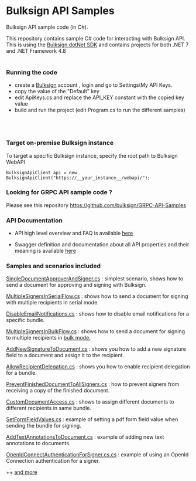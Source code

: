 # Bulksign API Samples
Bulksign API sample code (in C#).

This repository contains sample C# code for interacting with Bulksign API. This is using the [Bulksign dotNet SDK](https://www.nuget.org/packages/BulksignSdk) and contains projects for both .NET 7 and .NET Framework 4.8
<br/>
<br/>

### Running the code

- create a [Bulksign](http://bulksign.com) account , login and go to Settings\My API Keys.
- copy the value of the "Default" key
- edit ApiKeys.cs and replace the API_KEY constant with the copied key value
- build and run the project (edit Program.cs to run the different samples)
<br/>
<br/>

### Target on-premise Bulksign instance

To target a specific Bulksign instance, specify the root path to Bulksign WebAPI

```
BulksignApiClient api = new BulksignApiClient("https://__your_instance__/webapi/");
```


### Looking for GRPC API sample code ?

Please see this repository  https://github.com/bulksign/GRPC-API-Samples


### API Documentation


- API high level overview and FAQ is available <a href="https://bulksign.com/docs/api.htm" target="_blank">here</a>

- Swagger definition and documentation about all  API properties and their meaning is available <a href="https://bulksign.com/webapi/swagger" target="_blank">here</a>


### Samples and scenarios included

[SingleDocumentApproverAndSigner.cs](https://github.com/bulksign/Bulksign-API-sample/blob/master/Bulksign%20Api%20Samples/Scenarios/SingleDocumentApproverAndSigner.cs) : simplest scenario, shows how to send a document for approving and signing with Bulksign. 

[MultipleSignersInSerialFlow.cs](https://github.com/bulksign/Bulksign-API-sample/blob/master/Bulksign%20Api%20Samples/Scenarios/MultipleSignersInSerialFlow.cs) : shows how to send a document for signing with multiple recipients in serial mode.

[DisableEmailNotifications.cs](https://github.com/bulksign/Bulksign-API-sample/blob/master/Bulksign%20Api%20Samples/Scenarios/DisableEmailNotifications.cs) : shows how to disable email notifications for a specific bundle.

[MultipleSignersInBulkFlow.cs](https://github.com/bulksign/Bulksign-API-sample/blob/master/Bulksign%20Api%20Samples/Scenarios/MultipleSignersInBulkFlow.cs) : shows how to send a document for signing to multiple recipients in <a href="https://bulksign.com/Public/Features"> bulk mode. <a/>

[AddNewSignatureToDocument.cs](https://github.com/bulksign/Bulksign-API-sample/blob/master/Bulksign%20Api%20Samples/Scenarios/AddNewSignatureToDocument.cs) : shows you how to add a new signature field to a document and assign it to the recipient.

[AllowRecipientDelegation.cs](https://github.com/bulksign/Bulksign-API-sample/blob/master/Bulksign%20Api%20Samples/Scenarios/AllowRecipientDelegation.cs) : shows you how to enable recipient delegation for a bundle.

[PreventFinishedDocumentToAllSigners.cs](https://github.com/bulksign/Bulksign-API-sample/blob/master/Bulksign%20Api%20Samples/Scenarios/PreventFinishedDocumentToAllSigners.cs) : how to prevent signers from receiving a copy of the finished document.

[CustomDocumentAccess.cs](https://github.com/bulksign/Bulksign-API-sample/blob/master/Bulksign%20Api%20Samples/Scenarios/CustomDocumentAccess.cs) : shows to assign different documents to different recipients in same bundle.

[SetFormFieldValues.cs](https://github.com/bulksign/Bulksign-API-sample/blob/master/Bulksign%20Api%20Samples/Scenarios/SetFormFieldValues.cs) : example of setting a pdf form field value when sending the bundle for signing.

[AddTextAnnotationsToDocument.cs](https://github.com/bulksign/Bulksign-API-sample/blob/master/Bulksign%20Api%20Samples/Scenarios/AddTextAnnotationsToDocument.cs) : example of adding new text annotations to documents.

[OpenIdConnectAuthenticationForSigner.cs.cs](https://github.com/bulksign/Bulksign-API-sample/blob/master/Bulksign%20Api%20Samples/Scenarios/OpenIdConnectAuthenticationForSigner.cs) : example of using an OpenId Connection authentication for a signer.

++ <a href="https://github.com/bulksign/Bulksign-API-sample/tree/master/Bulksign%20Api%20Samples/Scenarios">and more </a>

